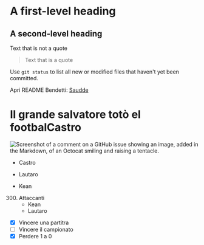 # A first-level heading
## A second-level heading


Text that is not a quote

> Text that is a quote

Use `git status` to list all new or modified files that haven't yet been committed.

Apri README Bendetti: [Saudde](/Docs/README_Benedetti.MD)

# Il grande salvatore totò el footbalCastro
![Screenshot of a comment on a GitHub issue showing an image, added in the Markdown, of an Octocat smiling and raising a tentacle.](https://tmssl.akamaized.net/images/foto/galerie/santiago-castro-bologna-23-24-1717597815-138563.jpg)




- Castro                     
* Lautaro
+ Kean

300. Attaccanti
     - Kean
     - Lautaro

- [x] Vincere una partitra
- [ ] Vincere il campionato
- [X] Perdere 1 a 0
